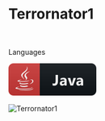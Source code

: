 # Terrornator1
<br/>

Languages
<div>
  <img src="https://raw.githubusercontent.com/MikeCodesDotNET/ColoredBadges/master/svg/dev/languages/java.svg" />
</div>

<p align="left"> <img src="https://komarev.com/ghpvc/?username=Terrornator1&label=Profile%20views&color=0e75b6&style=flat" alt="Terrornator1" /> </p>
